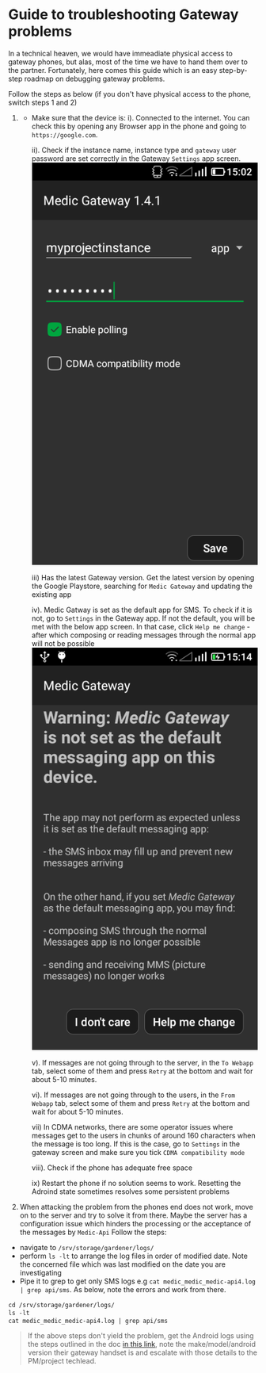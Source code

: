 # Guide to troubleshooting Gateway problems

In a technical heaven, we would have immeadiate physical access to gateway phones, but alas, most of the time we have to hand them over to the partner. Fortunately, here comes this guide which is an easy step-by-step roadmap on debugging gateway problems.

Follow the steps as below (if you don't have physical access to the phone, switch steps 1 and 2)

1. - Make sure that the device is:
        i). Connected to the internet. You can check this by opening any Browser app in the phone and going to `https://google.com`.
        
        ii). Check if the instance name, instance type and `gateway` user password are set correctly in the Gateway `Settings` app screen.
        ![Medic Gateway Settings screen](img/settings_screen.png)
        
        iii) Has the latest Gateway version. Get the latest version by opening the Google Playstore, searching for `Medic Gateway` and updating the existing app
        
        iv). Medic Gatway is set as the default app for SMS. To check if it is not, go to `Settings` in the Gateway app. If not the default, you will be met with the below app screen. In that case, click `Help me change` - after which composing or reading messages through the normal app will not be possible
        ![Medic Gateway is not set as the default messaging app](img/not_default.png)
        
        v). If messages are not going through to the server, in the `To Webapp`  tab, select some of them and press `Retry` at the bottom and wait for about 5-10 minutes.
        
        vi). If messages are not going through to the users, in the `From Webapp`  tab, select some of them and press `Retry` at the bottom and wait for about 5-10 minutes.  
        
        vii) In CDMA networks, there are some operator issues where messages get to the users in chunks of around 160 characters when the message is too long. If this is the case, go to `Settings` in the gateway screen and make sure you tick `CDMA compatibility mode`
        
        viii). Check if the phone has adequate free space
        
        ix) Restart the phone if no solution seems to work. Resetting the Adroind state sometimes resolves some persistent problems 

2.  When attacking the problem from the phones end does not work, move on to the server and try to solve it from there. Maybe the server has a configuration issue which hinders the processing or the acceptance of the messages by `Medic-Api`
Follow the steps:
   - navigate to `/srv/storage/gardener/logs/ `
   - perform `ls -lt` to arrange the log files in order of modified date. Note the concerned file which was last modified on the date you are investigating 
   - Pipe it to grep to get only SMS logs e.g `cat medic_medic_medic-api4.log | grep api/sms`. As below, note the errors and work from there.
```
cd /srv/storage/gardener/logs/   
ls -lt   
cat medic_medic_medic-api4.log | grep api/sms
```
> If the above steps don't yield the problem, get the Android logs using the steps outlined in the doc [in this link](https://github.com/medic/medic-docs/blob/master/troubleshooting/get-android-logs.md), note the make/model/android version their gateway handset is and escalate with those details to the PM/project techlead.



